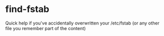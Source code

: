 # find-fstab
Quick help if you've accidentally overwritten your /etc/fstab (or any other file you remember part of the content)
